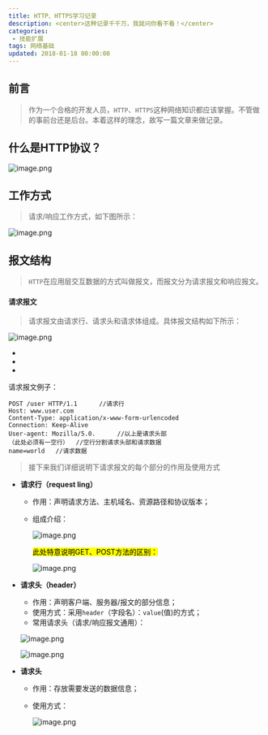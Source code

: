 ```yaml
---
title: HTTP、HTTPS学习记录
description: <center>这种记录千千万，我就问你看不看！</center>
categories:
 - 技能扩展
tags: 网络基础
updated: 2018-01-18 00:00:00
---
```


## 前言

> 作为一个合格的开发人员，`HTTP`、`HTTPS`这种网络知识都应该掌握。不管做的事前台还是后台。本着这样的理念，故写一篇文章来做记录。

## 什么是HTTP协议？

![image.png](https://upload-images.jianshu.io/upload_images/8154981-273a80790d6d9587.png?imageMogr2/auto-orient/strip%7CimageView2/2/w/1240)

## 工作方式

> 请求/响应工作方式，如下图所示：

![image.png](https://upload-images.jianshu.io/upload_images/8154981-5d4e0fa71f5f2233.png?imageMogr2/auto-orient/strip%7CimageView2/2/w/1240)

## 报文结构

> `HTTP`在应用层交互数据的方式叫做报文，而报文分为请求报文和响应报文。

#### 请求报文 

> 请求报文由请求行、请求头和请求体组成。具体报文结构如下所示：

![image.png](https://upload-images.jianshu.io/upload_images/8154981-f7d4bb51b5908a35.png?imageMogr2/auto-orient/strip%7CimageView2/2/w/1240)

- 
- 
- 

请求报文例子：

```http
POST /user HTTP/1.1      //请求行
Host: www.user.com
Content-Type: application/x-www-form-urlencoded
Connection: Keep-Alive
User-agent: Mozilla/5.0.      //以上是请求头部
（此处必须有一空行）  //空行分割请求头部和请求数据 
name=world   //请求数据
```

> 接下来我们详细说明下请求报文的每个部分的作用及使用方式

- **请求行（request ling）**

  - 作用：声明请求方法、主机域名、资源路径和协议版本；

  - 组成介绍：

    ![image.png](https://upload-images.jianshu.io/upload_images/8154981-8a285dbb4a1f98e0.png?imageMogr2/auto-orient/strip%7CimageView2/2/w/1240)

    <mark>此处特意说明GET、POST方法的区别：</mark>

    ![image.png](https://upload-images.jianshu.io/upload_images/8154981-9478233c74902828.png?imageMogr2/auto-orient/strip%7CimageView2/2/w/1240)

- **请求头（header）**

  - 作用：声明客户端、服务器/报文的部分信息；
  - 使用方式：采用`header`（字段名）：`value`(值)的方式；
  - 常用请求头（请求/响应报文通用）：

  ![image.png](https://upload-images.jianshu.io/upload_images/8154981-ffd173ef1b793f4c.png?imageMogr2/auto-orient/strip%7CimageView2/2/w/1240)

  ![image.png](https://upload-images.jianshu.io/upload_images/8154981-36635a975b7a4065.png?imageMogr2/auto-orient/strip%7CimageView2/2/w/1240)

- **请求头**

  - 作用：存放需要发送的数据信息；

  - 使用方式：

    ![image.png](https://upload-images.jianshu.io/upload_images/8154981-d3a615ed9a49312b.png?imageMogr2/auto-orient/strip%7CimageView2/2/w/1240)